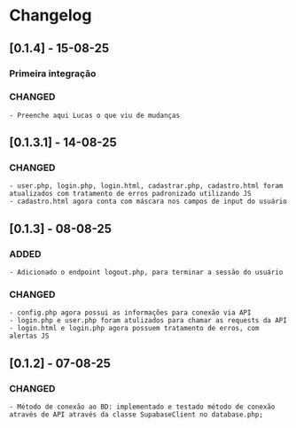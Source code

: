 # Changelog

## [0.1.4] - 15-08-25
### Primeira integração

### CHANGED
    - Preenche aqui Lucas o que viu de mudanças

## [0.1.3.1] - 14-08-25

### CHANGED
    - user.php, login.php, login.html, cadastrar.php, cadastro.html foram atualizados com tratamento de erros padronizado utilizando JS
    - cadastro.html agora conta com máscara nos campos de input do usuário

## [0.1.3] - 08-08-25

### ADDED
    - Adicionado o endpoint logout.php, para terminar a sessão do usuário

### CHANGED
    - config.php agora possui as informações para conexão via API
    - login.php e user.php foram atulizados para chamar as requests da API
    - login.html e login.php agora possuem tratamento de erros, com alertas JS

## [0.1.2] - 07-08-25

### CHANGED
    - Método de conexão ao BD: implementado e testado método de conexão através de API através da classe SupabaseClient no database.php;